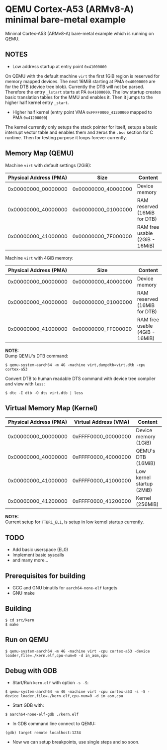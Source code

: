 # QEMU Cortex-A53 (ARMv8-A) minimal bare-metal example

Minimal Cortex-A53 (ARMv8-A) bare-metal example which is running on QEMU.

## NOTES

* Low address startup at entry point `0x41000000`

On QEMU with the default machine `virt` the first 1GiB region is reserved for memory mapped devices. The next 16MiB starting at PMA `0x40000000` are for the DTB (device tree blob). Currently the DTB will not be parsed.
Therefore the entry `_lstart` starts at PA `0x41000000`. The low startup creates basic translation tables for the MMU and enables it. Then it jumps to the higher half kernel entry `_start`.

* Higher half kernel (entry point VMA `0xFFFF0000_41200000` mapped to PMA `0x41200000`)

The kernel currently only setups the stack pointer for itself, setups a basic interrupt vector table and enables them and zeros the `.bss` section for C runtime. Then for testing purpose it loops forever currently.

## Memory Map (QEMU)

Machine `virt` with default settings (2GiB):

| Physical Address (PMA) | Size                | Content                        |
|------------------------|---------------------|--------------------------------|
| 0x00000000_00000000    | 0x00000000_40000000 | Device memory                  |
| 0x00000000_40000000    | 0x00000000_01000000 | RAM reserved (16MiB for DTB)   |
| 0x00000000_41000000    | 0x00000000_7F000000 | RAM free usable (2GiB - 16MiB) |

Machine `virt` with 4GiB memory:

| Physical Address (PMA) | Size                | Content                        |
|------------------------|---------------------|--------------------------------|
| 0x00000000_00000000    | 0x00000000_40000000 | Device memory                  |
| 0x00000000_40000000    | 0x00000000_01000000 | RAM reserved (16MiB for DTB)   |
| 0x00000000_41000000    | 0x00000000_FF000000 | RAM free usable (4GiB - 16MiB) |

**NOTE:**  
Dump QEMU's DTB command:
```
$ qemu-system-aarch64 -m 4G -machine virt,dumpdtb=virt.dtb -cpu cortex-a53
```
Convert DTB to human readable DTS command with device tree compiler and view with `less`:
```
$ dtc -I dtb -O dts virt.dtb | less
```

## Virtual Memory Map (Kernel)

| Physical Address (PMA) | Virtual Address (VMA) | Content                   |
|------------------------|-----------------------|---------------------------|
| 0x00000000_00000000    | 0xFFFF0000_00000000   | Device memory (1GiB)      |
| 0x00000000_40000000    | 0xFFFF0000_40000000   | QEMU's DTB (16MiB)        |
| 0x00000000_41000000    | 0xFFFF0000_41000000   | Low kernel startup (2MiB) |
| 0x00000000_41200000    | 0xFFFF0000_41200000   | Kernel (256MiB)           |

**NOTE:**  
Current setup for `TTBR1_EL1`, is setup in low kernel startup currently.

## TODO

* Add basic userspace (EL0)
* Implement basic syscalls
* and many more...

## Prerequisites for building

* GCC and GNU binutils for `aarch64-none-elf` targets
* GNU make

## Building

```
$ cd src/kern
$ make
```

## Run on QEMU

```
$ qemu-system-aarch64 -m 4G -machine virt -cpu cortex-a53 -device loader,file=./kern.elf,cpu-num=0 -d in_asm,cpu
```

## Debug with GDB

* Start/Run `kern.elf` with option `-s -S`:
```
$ qemu-system-aarch64 -m 4G -machine virt -cpu cortex-a53 -s -S -device loader,file=./kern.elf,cpu-num=0 -d in_asm,cpu
```
* Start GDB with:
```
$ aarch64-none-elf-gdb ./kern.elf
```
* In GDB command line connect to QEMU:
```
(gdb) target remote localhost:1234
```
* Now we can setup breakpoints, use single steps and so soon.
